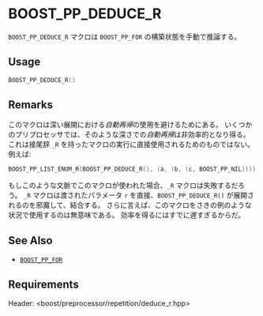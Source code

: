 # BOOST_PP_DEDUCE_R

`BOOST_PP_DEDUCE_R` マクロは `BOOST_PP_FOR` の構築状態を手動で推論する。

## Usage

```cpp
BOOST_PP_DEDUCE_R()
```

## Remarks

このマクロは深い展開における*自動再帰*の使用を避けるためにある。
いくつかのプリプロセッサでは、そのような深さでの*自動再帰*は非効率的となり得る。
これは接尾辞 `_R` を持ったマクロの実行に直接使用されるためのものではない。
例えば:

```cpp
BOOST_PP_LIST_ENUM_R(BOOST_PP_DEDUCE_R(), (a, (b, (c, BOOST_PP_NIL))))
```

もしこのような文脈でこのマクロが使われた場合、`_R` マクロは失敗するだろう。
`_R` マクロは渡されたパラメータ `r` を直接、`BOOST_PP_DEDUCE_R()` が展開されるのを邪魔して、結合する。
さらに言えば、このマクロをさきの例のような状況で使用するのは無意味である。
効率を得るにはすでに遅すぎるからだ。

## See Also

- [`BOOST_PP_FOR`](for.md)

## Requirements

Header: &lt;boost/preprocessor/repetition/deduce_r.hpp&gt;

